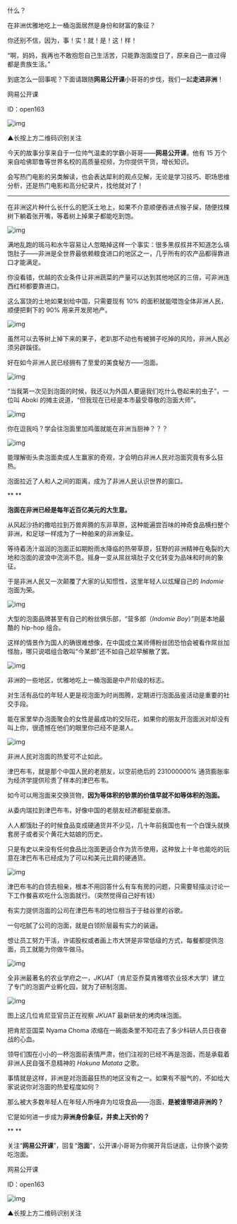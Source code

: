 什么？



在非洲优雅地吃上一桶泡面居然是身份和财富的象征？



你还别不信，因为，事！实！就！是！这！样！



“啊，妈妈，我再也不敢抱怨自己生活苦，只能靠泡面度日了，原来自己一直过得都是贵族生活。”



到底怎么一回事呢？下面请跟随**网易公开课**小哥哥的步伐，我们一起**走进非洲**！



网易公开课

ID：open163

![img](https://mmbiz.qpic.cn/mmbiz_jpg/379vzqrE49ZlicdsADHcQDiaXiatIG8NEGeIZUI3ptbPWezXLe18Fjy1NPvXzhicJ5n8nTtFlgVnR94PxibtIiamRhlA/640?wx_fmt=jpeg)

▲长按上方二维码识别关注



今天的故事分享来自于一位帅气温柔的学霸小哥哥——**网易公开课**，他有 15 万个来自哈佛耶鲁等世界名校的高质量视频，为你提供干货，增长知识。



会写热门电影的另类解读，也会表达犀利的观点见解，无论是学习技巧、职场思维分析，还是热门电影和高分纪录片，找他就对了！



------



在非洲这片种什么长什么的肥沃土地上，如果不介意顺便吞进点猴子屎，随便找棵树下躺着张开嘴，等着树上掉果子都能吃到饱。



![img](https://mmbiz.qpic.cn/mmbiz_jpg/UryaG73K2wbicKTkGVhBBZiclL2LicdHfE0d6MzTH3KJyBrft1klybAmxq3eL05q52Ha5LfASQXEB0DjE4eVZyrCw/640?wx_fmt=jpeg)



满地乱跑的斑马和水牛容易让人忽略掉这样一个事实：很多黑叔叔并不知道怎么填饱肚子——非洲是全世界最依赖粮食进口的地区之一，几乎所有的农产品都得靠进口才能满足。



你没看错，优越的农业条件让非洲蔬菜的产量可以达到其他地区的三倍，可非洲连西红柿都要靠进口。



这么富饶的土地如果划给中国，只需要现有 10% 的面积就能喂饱全体非洲人民，顺便把剩下的 90% 用来开发房地产。



![img](https://mmbiz.qpic.cn/mmbiz_jpg/UryaG73K2wbicKTkGVhBBZiclL2LicdHfE0Ghbzf4mUasp5hyZ9L1ED9oPiaVAzOcApylNmk9epY626BYdSckoEibOQ/640?wx_fmt=jpeg)



虽然可以去等树上掉下来的果子，老趴那不动也有被狮子吃掉的风险，非洲人民必须另辟蹊径。



好在如今非洲人民已经拥有了至爱的美食秘方——泡面。



![img](https://mmbiz.qpic.cn/mmbiz_jpg/UryaG73K2wbicKTkGVhBBZiclL2LicdHfE0VBt9DHTaPaqNfGU8ZYyUpkGRfOMBnDKZNDoKuVDZb9UItUCicOh3uCw/640?wx_fmt=jpeg)



“当我第一次见到泡面的时候，我还以为外国人要逼我们吃什么卷起来的虫子”，一位叫 Aboki 的摊主说道，“但我现在已经是本市最受尊敬的泡面大师”。



![img](https://mmbiz.qpic.cn/mmbiz_gif/UryaG73K2wbicKTkGVhBBZiclL2LicdHfE0abSo6iafJKeaEZ7ehypINFr8fqCS5rkAUTRZQicNpS84GleTUy26CYug/640?wx_fmt=gif)



你在逗我吗？学会往泡面里加鸡蛋就能在非洲当厨神？？？



![img](https://mmbiz.qpic.cn/mmbiz_gif/UryaG73K2wbicKTkGVhBBZiclL2LicdHfE0rB0Ietv6atodrleeSY4slw0tEticA9QZYXfbPn1WHuWuPE9NdJfDlog/640?wx_fmt=gif)



能理解街头卖泡面卖成人生赢家的奇观，才会明白非洲人民对泡面究竟有多么狂热。



泡面拉近了人和人之间的距离，成为了非洲人民认识世界的窗口。

**
**

**泡面在非洲已经是每年近百亿美元的大生意。**



从风起沙扬的撒哈拉到万兽奔腾的东非草原，这种能遍尝百味的神奇食品横扫整个非洲，和足球一样成为了一种舶来的非洲象征。



等待着汤汁滋润的泡面正如期盼雨水降临的热带草原，狂野的非洲精神在龟裂的大地和泡面的波浪中流淌不息。摇身一变从屌丝填肚子文化转变为品味和时尚的象征。



于是非洲人民又一次颠覆了大家的认知惯性，这里年轻人以炫耀自己的 *Indomie* 泡面为荣。



![img](https://mmbiz.qpic.cn/mmbiz_jpg/UryaG73K2wbicKTkGVhBBZiclL2LicdHfE0BU3HvOiateADGa4aPgq92XMJSD3wDzoJe9icKYGrH8l74yyDj6ibe3BkQ/640?wx_fmt=jpeg)



大型的泡面品牌甚至有自己的粉丝俱乐部，“营多郎（*Indomie Boy*）”则是本地最酷的 hip-hop 组合。



这样的情景作为国人的确很难想像，在中国成立某师傅粉丝团恐怕会被看作屌丝加怪胎，哪只说唱组合敢叫“今某郎”还不如自己趁早解散了罢。



![img](https://mmbiz.qpic.cn/mmbiz_jpg/UryaG73K2wbicKTkGVhBBZiclL2LicdHfE0Z7wx0UKqO6PypYj9F1cn84qYm4fGoYeibuLS7s7OJfrmE1gNicOMTzpA/640?wx_fmt=jpeg)



非洲的一些地区，优雅地吃上一桶泡面是中产阶级的标志。



对生活有品位的年轻人更是视泡面为时尚图腾，定期进行泡面品鉴活动是重要的社交手段。



能在家里举办泡面聚会的女性是最成功的交际花，如果你的朋友开泡面派对却没有叫上你，很遗憾在他们的眼里你已经不是潮人。



![img](https://mmbiz.qpic.cn/mmbiz_jpg/UryaG73K2wbicKTkGVhBBZiclL2LicdHfE0a4OibLWBOpubTrycj5AyqECbANTCeJaBvicWdr5xu7tPjPqxFickmnk9w/640?wx_fmt=jpeg)



非洲人民对泡面的热爱可不止如此。



津巴布韦，就是那个中国人民的老朋友，以空前绝后的 231000000% 通货膨胀率为经济学提供珍贵了样本的津巴布韦。



如今可以用泡面来交换货物，**因为等体积的钞票的价值早就不如等体积的泡面。**



从委内瑞拉到津巴布韦，好像中国的老朋友经济都挺爱崩溃。



人人都饿肚子的时候食品变成硬通货并不少见，几十年前我国也有一个白馒头就换套房子或者买个黄花大姑娘的历史。



只是有史以来没有任何食品比泡面更适合作为货币使用，这种放上十年也能吃的玩意在津巴布韦已经成为了可以和美元比肩的硬通货。



![img](https://mmbiz.qpic.cn/mmbiz_jpg/UryaG73K2wbicKTkGVhBBZiclL2LicdHfE0zoS7tssl8JVH7ibia0iaRzjKicRq5tlLeDmvSPJ8iaxEXbQOw3B8omTag9Q/640?wx_fmt=jpeg)



津巴布韦的白领去相亲，根本不用回答什么有车有房的问题，只需要轻描淡讨论一下工作餐喜欢吃什么泡面就行。（突然觉得自己好有钱）



有实力提供泡面的公司在津巴布韦的地位相当于于硅谷里的谷歌。



一句吃腻了公司的泡面，就是白领阶层最有实力的装逼。



想让员工努力干活，许诺股权或者画上市大饼是非常低级的方式，每餐都提供泡面，员工就能为你做牛做马。



![img](https://mmbiz.qpic.cn/mmbiz_gif/UryaG73K2wbicKTkGVhBBZiclL2LicdHfE02L3YQstTFf91d0IWZ1ia38mEtUoQHg4d3mPzxldmFpibPz6kRia5IdOtg/640?wx_fmt=gif)



全非洲最著名的农业学府之一，*JKUAT*（肯尼亚乔莫肯雅塔农业技术大学）建立了专门的泡面产业孵化园，就为了研制泡面。



![img](https://mmbiz.qpic.cn/mmbiz_jpg/UryaG73K2wbicKTkGVhBBZiclL2LicdHfE0SomJlFfz9Ca7ATnuBlBnC7l7bykP8jTlterVpUfOmFSVh6e0b3wGEQ/640?wx_fmt=jpeg)



图上这几位肯尼亚官员正在视察 *JKUAT* 最新研发的烤肉味泡面。



把肯尼亚国菜 Nyama Choma 浓缩在一碗面条里不知花去了多少科研人员日夜奋战的心血。



领导们围在小小的一杯泡面前表情严肃，他们注视的已经不再是泡面，而是承载着非洲人民自强不息精神的 *Hakuna Matata* 之歌。



事情就是这样，非洲是对泡面最狂热的地区没有之一。如果有不服气的，不如给大家说说你对泡面的热爱程度如何？



那么被大多数年轻人在年轻人所唾弃为垃圾食品——泡面，**是被谁带进非洲的？**



它是如何进一步成为**非洲身份象征，并卖上天价的？**

**
**

关注“**网易公开课**”，回复“**泡面**”，公开课小哥哥为你揭开背后谜底，让你换个姿势吃泡面。



网易公开课

ID：open163

![img](https://mmbiz.qpic.cn/mmbiz_jpg/379vzqrE49ZlicdsADHcQDiaXiatIG8NEGeIZUI3ptbPWezXLe18Fjy1NPvXzhicJ5n8nTtFlgVnR94PxibtIiamRhlA/640?wx_fmt=jpeg)

▲长按上方二维码识别关注